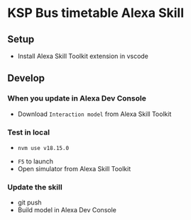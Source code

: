 # KSP Bus timetable Alexa Skill

## Setup
- Install Alexa Skill Toolkit extension in vscode

## Develop

### When you update in Alexa Dev Console
- Download `Interaction model` from Alexa Skill Toolkit

### Test in local
- ```
  nvm use v18.15.0
  ```
- `F5` to launch 
- Open simulator from Alexa Skill Toolkit

### Update the skill
- git push
- Build model in Alexa Dev Console